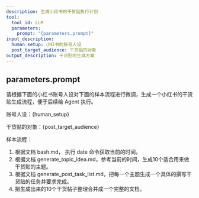 ```yaml
---
description: 生成小红书的干货贴执行计划
tool:
  tool_id: LLM
  parameters:
    prompt: "{parameters.prompt}"
input_description:
  human_setup: 小红书的账号人设
  post_target_audience: 干货贴的对象
output_description: 干货贴的生成方案
---
```

## parameters.prompt

请根据下面的小红书账号人设对下面的样本流程进行微调，生成一个小红书的干货贴生成流程，便于后续给 Agent 执行。

账号人设：{human_setup}

干货贴的对象：{post_target_audience}

样本流程：
1. 根据文档 bash.md， 执行 date 命令获取当前的时间。
2. 根据文档 generate_topic_idea.md，参考当前的时间，生成10个适合用来做干货贴的主题。
3. 根据文档 generate_post_task_list.md，把每一个主题生成一个具体的撰写干货贴的任务并要求完成。
4. 把生成出来的10个干货帖子整理合并成一个完整的文档。